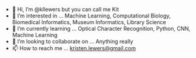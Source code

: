 - 👋 Hi, I’m @kllewers
but you can call me Kit
- 👀 I’m interested in ...
Machine Learning, Computational Biology, Biomedical Informatics, Museum Informatics, Library Science
- 🌱 I’m currently learning ...
Optical Character Recognition, Python, CNN, Machine Learning
- 💞️ I’m looking to collaborate on ...
Anything really
- 📫 How to reach me ...
kristen.lewers@gmail.com
<!---
kllewers/kllewers is a ✨ special ✨ repository because its `README.md` (this file) appears on your GitHub profile.
You can click the Preview link to take a look at your changes.
--->

